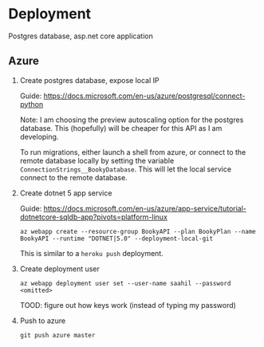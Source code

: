 # Deployment 

Postgres database, asp.net core application

## Azure

1. Create postgres database, expose local IP

    Guide: https://docs.microsoft.com/en-us/azure/postgresql/connect-python

    Note: I am choosing the preview autoscaling option for the postgres database.
    This (hopefully) will be cheaper for this API as I am developing.

    To run migrations, either launch a shell from azure, or connect to the remote database locally by setting the variable `ConnectionStrings__BookyDatabase`.
    This will let the local service connect to the remote database.

2. Create dotnet 5 app service

    Guide: https://docs.microsoft.com/en-us/azure/app-service/tutorial-dotnetcore-sqldb-app?pivots=platform-linux

    `az webapp create --resource-group BookyAPI --plan BookyPlan --name BookyAPI --runtime "DOTNET|5.0" --deployment-local-git`

    This is similar to a `heroku push` deployment. 


3. Create deployment user

    `az webapp deployment user set --user-name saahil --password <omitted>`

    TOOD: figure out how keys work (instead of typing my password)

4. Push to azure

    `git push azure master`